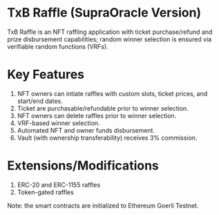 # TxB Raffle (SupraOracle Version)

TxB Raffle is an NFT raffling application with ticket purchase/refund and prize disbursement capabilities; random winner selection is ensured via verifiable random functions (VRFs).

# Key Features

1. NFT owners can intiate raffles with custom slots, ticket prices, and start/end dates.
2. Ticket are purchasable/refundable prior to winner selection.
3. NFT owners can delete raffles prior to winner selection.
4. VRF-based winner selection.
5. Automated NFT and owner funds disbursement.
6. Vault (with ownership transferability) receives 3% commission.

# Extensions/Modifications

1. ERC-20 and ERC-1155 raffles
2. Token-gated raffles

Note: the smart contracts are initialized to Ethereum Goerli Testnet.
